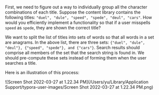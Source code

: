 First, we need to figure out a way to individually group all the character combinations of each title. Suppose the content library contains the following titles: `"duel", "dule", "speed", "spede", "deul", "cars"`. How would you efficiently implement a functionality so that if a user misspells `speed` as `spede`, they are shown the correct title?

We want to split the list of titles into sets of words so that all words in a set are anagrams. In the above list, there are three sets: `{"duel", "dule", "deul"}, {"speed", "spede"}, and {"cars"}`. Search results should comprise all members of the set that the search string is found in. We should pre-compute these sets instead of forming them when the user searches a title.

Here is an illustration of this process:



![Screen Shot 2022-03-27 at 1.22.34 PM](/Users/yu/Library/Application Support/typora-user-images/Screen Shot 2022-03-27 at 1.22.34 PM.png)